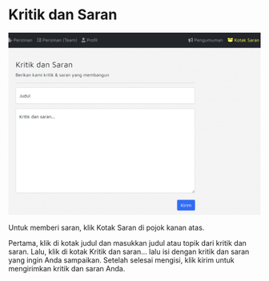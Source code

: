 # Kritik dan Saran

![](<../.gitbook/assets/image (5) (1).png>)

Untuk memberi saran, klik Kotak Saran di pojok kanan atas.

Pertama, klik di kotak judul dan masukkan judul atau topik dari kritik dan saran. Lalu, klik di kotak Kritik dan saran… lalu isi dengan kritik dan saran yang ingin Anda sampaikan. Setelah selesai mengisi, klik kirim untuk mengirimkan kritik dan saran Anda.
